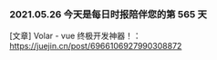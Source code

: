 ### 2021.05.26 今天是每日时报陪伴您的第 565 天

[文章] Volar - vue 终极开发神器！：<https://juejin.cn/post/6966106927990308872>
